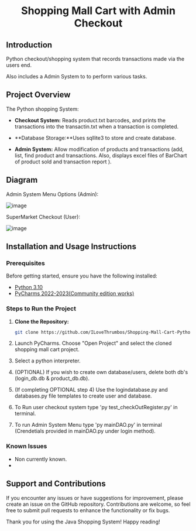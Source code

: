 <h1 align="center">Shopping Mall Cart with Admin Checkout</h1>

## Introduction

Python checkout/shopping system that records transactions made via the users end.

Also includes a Admin System to to perform various tasks.

## Project Overview

The Python shopping System:

- **Checkout System:** Reads product.txt barcodes, and prints the transactions into the transactin.txt when a transaction is completed.
  
- **Database Storage:**Uses sqllite3 to store and create database. 

- **Admin System:** Allow modification of products and transactions (add, list, find product and transactions. Also, displays excel files of BarChart of product sold and transaction report ).

## Diagram 

<!--Insert Diagram or GIF here (if applicable) to provide a visual representation of the MVC architecture and the flow of data in the Java Bookstore. !-->
Admin System Menu Options (Admin):

![image](https://github.com/ILoveThrumbos/Shopping-Mall-Admin-Checkout/assets/139453924/68a1f414-2ced-438c-bbeb-3ccd494187b7)

SuperMarket Checkout (User):

![image](https://github.com/ILoveThrumbos/Shopping-Mall-Admin-Checkout/assets/139453924/738afb0e-6740-467d-82d5-bb487dc5fb2a)


## Installation and Usage Instructions

### Prerequisites

Before getting started, ensure you have the following installed:

- [Python 3.10](https://www.python.org/downloads/)
- [PyCharms 2022-2023(Community edition works)](https://www.jetbrains.com/pycharm/download/?section=windows) 



### Steps to Run the Project

1. **Clone the Repository:**

   ```bash
   git clone https://github.com/ILoveThrumbos/Shopping-Mall-Cart-Python-Tests.git
2. Launch PyCharms.
   Choose "Open Project" and select the cloned shopping mall cart project.
3. Select a python interpreter.
4.  (OPTIONAL) If you wish to create own database/users, delete both db's (login_db.db & product_db.db).
5.  (If completing OPTIONAL step 4) Use the logindatabase.py and databases.py file templates to create user and database. 
6. To Run user checkout system type 'py test_checkOutRegister.py' in terminal.
7. To run Admin System Menu type 'py mainDAO.py' in terminal (Crendetials provided in mainDAO.py under login method).

### Known Issues
   - Non currently known.
   - 

## Support and Contributions
If you encounter any issues or have suggestions for improvement, please create an issue on the GitHub repository. Contributions are welcome, so feel free to submit pull requests to enhance the functionality or fix bugs.

Thank you for using the Java Shopping System! Happy reading!
